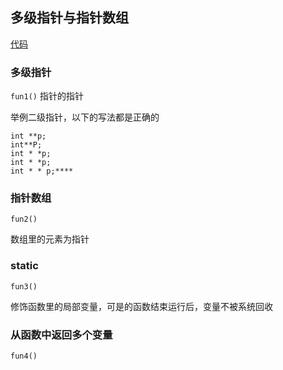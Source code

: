 ## 多级指针与指针数组

[代码](./demo-4/demo-4/demo-4.cpp)

### 多级指针
`fun1()`
指针的指针

举例二级指针，以下的写法都是正确的
```
int **p;
int**P;
int * *p;
int * *p;
int * * p;****
```

### 指针数组
`fun2()`

数组里的元素为指针

### static
`fun3()`

修饰函数里的局部变量，可是的函数结束运行后，变量不被系统回收

### 从函数中返回多个变量
`fun4()`